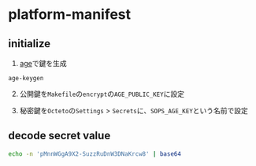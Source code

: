 # platform-manifest

## initialize

1. [age](https://github.com/FiloSottile/age)で鍵を生成

```
age-keygen
```

2. 公開鍵を`Makefile`の`encrypt`の`AGE_PUBLIC_KEY`に設定

3. 秘密鍵を`Octeto`の`Settings` > `Secrets`に、`SOPS_AGE_KEY`という名前で設定

## decode secret value

```sh
echo -n 'pMnnWGgA9X2-SuzzRuDnW3DNaKrcw8' | base64
```

